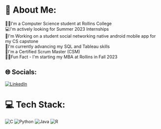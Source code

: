 # 💫 About Me:
👨‍💻I'm a Computer Science student at Rollins College<br>💻I'm actively looking for Summer 2023 Internships<br>📲I'm Working on a student social networking native android mobile app for my CS capstone<br>🐍I'm currently advancing my SQL and Tableau skills<br>🏉I'm a Certified Scrum Master (CSM)<br>👨‍💼Fun Fact - I'm starting my MBA at Rollins in Fall 2023


## 🌐 Socials:
[![LinkedIn](https://img.shields.io/badge/LinkedIn-%230077B5.svg?logo=linkedin&logoColor=white)](https://linkedin.com/in/rowanrichter) 

# 💻 Tech Stack:
![C](https://img.shields.io/badge/c-%2300599C.svg?style=for-the-badge&logo=c&logoColor=white) ![Python](https://img.shields.io/badge/python-3670A0?style=for-the-badge&logo=python&logoColor=ffdd54) ![Java](https://img.shields.io/badge/java-%23ED8B00.svg?style=for-the-badge&logo=java&logoColor=white) ![R](https://img.shields.io/badge/r-%23276DC3.svg?style=for-the-badge&logo=r&logoColor=white)

